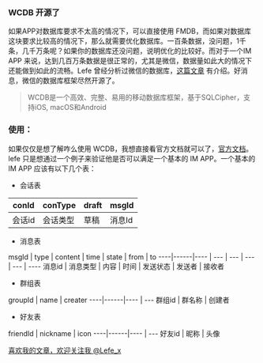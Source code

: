 ### WCDB 开源了

如果APP对数据库要求不太高的情况下，可以直接使用 FMDB，而如果对数据库这块要求比较高的情况下，那么就需要优化数据库。一百条数据，没问题，1千条，几千万条呢？如果你的数据库还没问题，说明优化的比较好。而对于一个IM APP 来说，达到几百万条数据是很正常的，尤其是微信，数据量如此大的情况下还能做到如此的流畅。Lefe 曾经分析过微信的数据库，[这篇文章](http://www.jianshu.com/p/68e9f22f9680) 有介绍。好消息，微信的数据库框架尽然开源了。

> WCDB是一个高效、完整、易用的移动数据库框架，基于SQLCipher，支持iOS, macOS和Android

### 使用：
如果仅仅是想了解咋么使用 WCDB，我想直接看官方文档就可以了，[官方文档](https://github.com/Tencent/wcdb/wiki/iOS+macOS%E4%BD%BF%E7%94%A8%E6%95%99%E7%A8%8B)。lefe 只是想通过一个例子来验证他是否可以满足一个基本的 IM APP。一个基本的 IM APP 应该有以下几个表：

- 会话表

conId | conType  | draft | msgId
----|------|----  | ---
会话id | 会话类型 | 草稿 | 消息Id

- 消息表

msgId | type | content | time | state | from | to
----|------|---- | --- | --- | --- | --- | ----
消息id | 消息类型 | 内容 | 时间 | 发送状态 | 发送者 | 接收者

- 群组表

groupId | name  | creater 
----|------|----  | ---
群组id | 群名称 | 创建者 

- 好友表

friendId | nickname  | icon 
----|------|----  | ---
好友id | 昵称 | 头像

[喜欢我的文章，欢迎关注我 @Lefe_x](http://www.weibo.com/5953150140/profile?rightmod=1&wvr=6&mod=personnumber&is_all=1)
